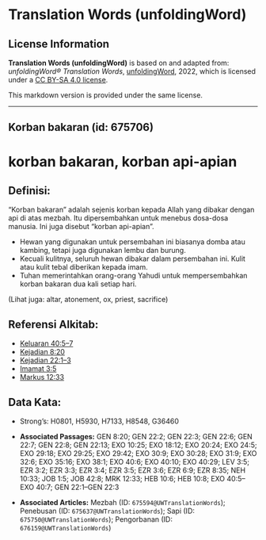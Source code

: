 # Translation Words (unfoldingWord)

## License Information

**Translation Words (unfoldingWord)** is based on and adapted from: _unfoldingWord® Translation Words_, [unfoldingWord](https://unfoldingword.org/utw), 2022, which is licensed under a [CC BY-SA 4.0 license](https://creativecommons.org/licenses/by-sa/4.0/legalcode.en).

This markdown version is provided under the same license.



--------------------------------

## Korban bakaran (id: 675706)

korban bakaran, korban api\-apian
=================================

Definisi:
---------

“Korban bakaran” adalah sejenis korban kepada Allah yang dibakar dengan api di atas mezbah. Itu dipersembahkan untuk menebus dosa\-dosa manusia. Ini juga disebut “korban api\-apian”.

* Hewan yang digunakan untuk persembahan ini biasanya domba atau kambing, tetapi juga digunakan lembu dan burung.
* Kecuali kulitnya, seluruh hewan dibakar dalam persembahan ini. Kulit atau kulit tebal diberikan kepada imam.
* Tuhan memerintahkan orang\-orang Yahudi untuk mempersembahkan korban bakaran dua kali setiap hari.

(Lihat juga: altar, atonement, ox, priest, sacrifice)

Referensi Alkitab:
------------------

* [Keluaran 40:5–7](https://ref.ly/Exod40:5-Exod40:7)
* [Kejadian 8:20](https://ref.ly/Gen8:20)
* [Kejadian 22:1–3](https://ref.ly/Gen22:1-Gen22:3)
* [Imamat 3:5](https://ref.ly/Lev3:5)
* [Markus 12:33](https://ref.ly/Mark12:33)

Data Kata:
----------

* Strong’s: H0801, H5930, H7133, H8548, G36460

* **Associated Passages:** GEN 8:20; GEN 22:2; GEN 22:3; GEN 22:6; GEN 22:7; GEN 22:8; GEN 22:13; EXO 10:25; EXO 18:12; EXO 20:24; EXO 24:5; EXO 29:18; EXO 29:25; EXO 29:42; EXO 30:9; EXO 30:28; EXO 31:9; EXO 32:6; EXO 35:16; EXO 38:1; EXO 40:6; EXO 40:10; EXO 40:29; LEV 3:5; EZR 3:2; EZR 3:3; EZR 3:4; EZR 3:5; EZR 3:6; EZR 6:9; EZR 8:35; NEH 10:33; JOB 1:5; JOB 42:8; MRK 12:33; HEB 10:6; HEB 10:8; EXO 40:5–EXO 40:7; GEN 22:1–GEN 22:3
* **Associated Articles:** Mezbah (ID: `675594@UWTranslationWords`); Penebusan (ID: `675637@UWTranslationWords`); Sapi (ID: `675750@UWTranslationWords`); Pengorbanan (ID: `676159@UWTranslationWords`)

